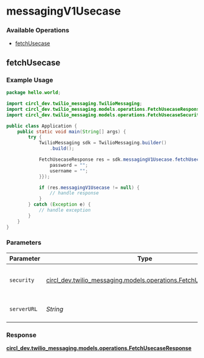 # messagingV1Usecase

### Available Operations

* [fetchUsecase](#fetchusecase)

## fetchUsecase

### Example Usage

```java
package hello.world;

import circl_dev.twilio_messaging.TwilioMessaging;
import circl_dev.twilio_messaging.models.operations.FetchUsecaseResponse;
import circl_dev.twilio_messaging.models.operations.FetchUsecaseSecurity;

public class Application {
    public static void main(String[] args) {
        try {
            TwilioMessaging sdk = TwilioMessaging.builder()
                .build();

            FetchUsecaseResponse res = sdk.messagingV1Usecase.fetchUsecase(new FetchUsecaseSecurity("saepe", "pariatur") {{
                password = "";
                username = "";
            }});

            if (res.messagingV1Usecase != null) {
                // handle response
            }
        } catch (Exception e) {
            // handle exception
        }
    }
}
```

### Parameters

| Parameter                                                                                                            | Type                                                                                                                 | Required                                                                                                             | Description                                                                                                          |
| -------------------------------------------------------------------------------------------------------------------- | -------------------------------------------------------------------------------------------------------------------- | -------------------------------------------------------------------------------------------------------------------- | -------------------------------------------------------------------------------------------------------------------- |
| `security`                                                                                                           | [circl_dev.twilio_messaging.models.operations.FetchUsecaseSecurity](../../models/operations/FetchUsecaseSecurity.md) | :heavy_check_mark:                                                                                                   | The security requirements to use for the request.                                                                    |
| `serverURL`                                                                                                          | *String*                                                                                                             | :heavy_minus_sign:                                                                                                   | An optional server URL to use.                                                                                       |


### Response

**[circl_dev.twilio_messaging.models.operations.FetchUsecaseResponse](../../models/operations/FetchUsecaseResponse.md)**

